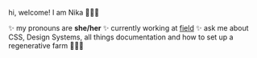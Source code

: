 hi, welcome!
I am Nika 👩🏻‍💻

✨ my pronouns are **she/her**
✨ currently working at [field](https://field.inc)
✨ ask me about CSS, Design Systems, all things documentation and how to set up a regenerative farm 👩🏻‍🌾
